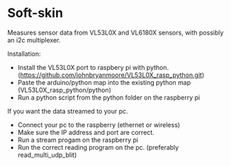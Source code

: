 # Soft-skin
Measures sensor data from VL53L0X and VL6180X sensors, with possibly an i2c multiplexer.

Installation:
 - Install the VL53L0X port to raspbery pi with python. (https://github.com/johnbryanmoore/VL53L0X_rasp_python.git)
 - Paste the arduino/python map into the existing python map (VL53L0X_rasp_python/python)
 - Run a python script from the python folder on the raspberry pi
 

If you want the data streamed to your pc.
- Connect your pc to the raspberry (ethernet or wireless)
- Make sure the IP address and port are correct.
- Run a stream progam on the raspberry pi
- Run the correct reading program on the pc. (preferably read_multi_udp_blit)

